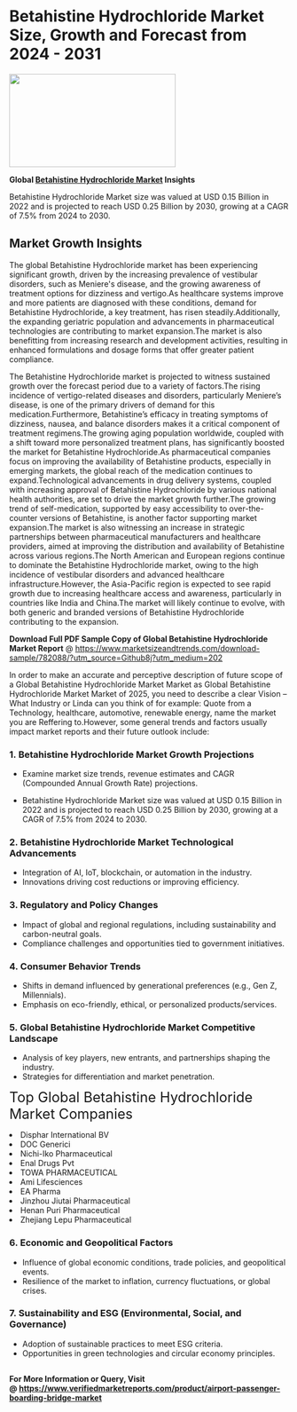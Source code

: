 <H1>Betahistine Hydrochloride Market Size, Growth and Forecast from 2024 - 2031</H1><img class="aligncenter size-medium wp-image-584254" src="https://thirdeyenews.in/wp-content/uploads/2024/09/Global-Market-Research-300x168.jpeg" alt="" width="300" height="168" /><p><strong>Global&nbsp;<a href="https://www.marketsizeandtrends.com/download-sample/782088/?utm_source=Github8j?utm_medium=202">Betahistine Hydrochloride Market</a> Insights</strong></p><p>Betahistine Hydrochloride Market size was valued at USD 0.15 Billion in 2022 and is projected to reach USD 0.25 Billion by 2030, growing at a CAGR of 7.5% from 2024 to 2030.</p><p><h2>Market Growth Insights</h2> <p>The global Betahistine Hydrochloride market has been experiencing significant growth, driven by the increasing prevalence of vestibular disorders, such as Meniere's disease, and the growing awareness of treatment options for dizziness and vertigo.As healthcare systems improve and more patients are diagnosed with these conditions, demand for Betahistine Hydrochloride, a key treatment, has risen steadily.Additionally, the expanding geriatric population and advancements in pharmaceutical technologies are contributing to market expansion.The market is also benefitting from increasing research and development activities, resulting in enhanced formulations and dosage forms that offer greater patient compliance.</p> <p>The Betahistine Hydrochloride market is projected to witness sustained growth over the forecast period due to a variety of factors.The rising incidence of vertigo-related diseases and disorders, particularly Meniere’s disease, is one of the primary drivers of demand for this medication.Furthermore, Betahistine’s efficacy in treating symptoms of dizziness, nausea, and balance disorders makes it a critical component of treatment regimens.The growing aging population worldwide, coupled with a shift toward more personalized treatment plans, has significantly boosted the market for Betahistine Hydrochloride.As pharmaceutical companies focus on improving the availability of Betahistine products, especially in emerging markets, the global reach of the medication continues to expand.Technological advancements in drug delivery systems, coupled with increasing approval of Betahistine Hydrochloride by various national health authorities, are set to drive the market growth further.The growing trend of self-medication, supported by easy accessibility to over-the-counter versions of Betahistine, is another factor supporting market expansion.The market is also witnessing an increase in strategic partnerships between pharmaceutical manufacturers and healthcare providers, aimed at improving the distribution and availability of Betahistine across various regions.The North American and European regions continue to dominate the Betahistine Hydrochloride market, owing to the high incidence of vestibular disorders and advanced healthcare infrastructure.However, the Asia-Pacific region is expected to see rapid growth due to increasing healthcare access and awareness, particularly in countries like India and China.The market will likely continue to evolve, with both generic and branded versions of Betahistine Hydrochloride contributing to the expansion.<p><span class=""><strong>Download Full PDF Sample Copy of Global Betahistine Hydrochloride Market Report</strong> @ <a href="https://www.marketsizeandtrends.com/download-sample/782088/?utm_source=Github8j?utm_medium=202" target="_blank">https://www.marketsizeandtrends.com/download-sample/782088/?utm_source=Github8j?utm_medium=202</a></span></p><p>In order to make an accurate and perceptive description of future scope of a Global&nbsp;Betahistine Hydrochloride Market Market as Global&nbsp;Betahistine Hydrochloride Market Market of 2025, you need to describe a clear Vision &ndash; What Industry or Linda can you think of for example: Quote from a Technology, healthcare, automotive, renewable energy, name the market you are Reffering to.However, some general trends and factors usually impact market reports and their future outlook include:</p><h3>1.&nbsp;<strong>Betahistine Hydrochloride Market Growth Projections</strong></h3><ul><li>Examine market size trends, revenue estimates and CAGR (Compounded Annual Growth Rate) projections.</li><li><p>Betahistine Hydrochloride Market size was valued at USD 0.15 Billion in 2022 and is projected to reach USD 0.25 Billion by 2030, growing at a CAGR of 7.5% from 2024 to 2030.</p></li></ul><h3>2.&nbsp;<strong>Betahistine Hydrochloride Market Technological Advancements</strong></h3><ul><li>Integration of AI, IoT, blockchain, or automation in the industry.</li><li>Innovations driving cost reductions or improving efficiency.</li></ul><h3>3.&nbsp;<strong>Regulatory and Policy Changes</strong></h3><ul><li>Impact of global and regional regulations, including sustainability and carbon-neutral goals.</li><li>Compliance challenges and opportunities tied to government initiatives.</li></ul><h3>4.&nbsp;<strong>Consumer Behavior Trends</strong></h3><ul><li>Shifts in demand influenced by generational preferences (e.g., Gen Z, Millennials).</li><li>Emphasis on eco-friendly, ethical, or personalized products/services.</li></ul><h3>5.&nbsp;<strong>Global Betahistine Hydrochloride Market Competitive Landscape</strong></h3><ul><li>Analysis of key players, new entrants, and partnerships shaping the industry.</li><li>Strategies for differentiation and market penetration.</li></ul><p data-pm-slice="1 1 []"><span style="color: inherit; font-family: inherit; font-size: 25px;">Top Global Betahistine Hydrochloride Market Companies</span></p><div class="" data-test-id=""><p><li>Disphar International BV</li><li> DOC Generici</li><li> Nichi-Iko Pharmaceutical</li><li> Enal Drugs Pvt</li><li> TOWA PHARMACEUTICAL</li><li> Ami Lifesciences</li><li> EA Pharma</li><li> Jinzhou Jiutai Pharmaceutical</li><li> Henan Puri Pharmaceutical</li><li> Zhejiang Lepu Pharmaceutical</li></p></div><h3>6.&nbsp;<strong>Economic and Geopolitical Factors</strong></h3><ul><li>Influence of global economic conditions, trade policies, and geopolitical events.</li><li>Resilience of the market to inflation, currency fluctuations, or global crises.</li></ul><h3>7.&nbsp;<strong>Sustainability and ESG (Environmental, Social, and Governance)</strong></h3><ul><li>Adoption of sustainable practices to meet ESG criteria.</li><li>Opportunities in green technologies and circular economy principles.</li></ul><h2><strong style="font-size: 14px;">For More Information or Query, Visit @&nbsp;</strong><a style="background-color: #ffffff; font-size: 14px;" href="https://www.marketsizeandtrends.com/report/betahistine-hydrochloride-market/" target="_blank">https://www.verifiedmarketreports.com/product/airport-passenger-boarding-bridge-market</a></h2>